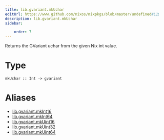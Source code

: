 ```yaml
---
title: lib.gvariant.mkUchar
editUrl: https://www.github.com/nixos/nixpkgs/blob/master/undefined#L19C20
description: lib.gvariant.mkUchar
sidebar:

    order: 7
---
```


Returns the GVariant uchar from the given Nix int value.

# Type

```
mkUchar :: Int -> gvariant
```


# Aliases

- [lib.gvariant.mkInt16](/nix-doc-comments/reference/lib/gvariant/lib-gvariant-mkint16)
- [lib.gvariant.mkInt64](/nix-doc-comments/reference/lib/gvariant/lib-gvariant-mkint64)
- [lib.gvariant.mkUint16](/nix-doc-comments/reference/lib/gvariant/lib-gvariant-mkuint16)
- [lib.gvariant.mkUint32](/nix-doc-comments/reference/lib/gvariant/lib-gvariant-mkuint32)
- [lib.gvariant.mkUint64](/nix-doc-comments/reference/lib/gvariant/lib-gvariant-mkuint64)


